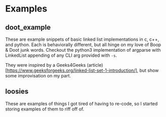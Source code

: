# Examples

## doot_example
These are example snippets of basic linked list implementations in c, c++, and python.  Each is behaviorally different, but all hinge on my love of Boop & Doot junk words.  Checkout the python3 implementation of argparse with LinkedList appending of any CLI arg provided with `-s`.  

They were inspired by a Geeks4Geeks (article)[https://www.geeksforgeeks.org/linked-list-set-1-introduction/], but show some improvisation on my part.

## loosies

These are examples of things I got tired of having to re-code, so I started storing examples of them to riff off of.
